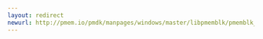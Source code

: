 ```yaml
---
layout: redirect
newurl: http://pmem.io/pmdk/manpages/windows/master/libpmemblk/pmemblk_set_zero.3.html
---
```

